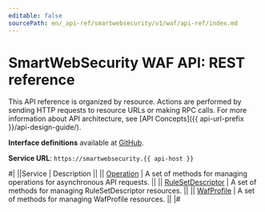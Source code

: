 ```yaml
---
editable: false
sourcePath: en/_api-ref/smartwebsecurity/v1/waf/api-ref/index.md
---
```


# SmartWebSecurity WAF API: REST reference

This API reference is organized by resource. Actions are performed by sending HTTP requests to resource URLs or making RPC calls. For more information about API architecture, see [API Concepts]({{ api-url-prefix }}/api-design-guide/).

**Interface definitions** available at [GitHub](https://github.com/yandex-cloud/cloudapi/tree/master/yandex/cloud/smartwebsecurity/v1/waf).

**Service URL**: `https://smartwebsecurity.{{ api-host }}`

#|
||Service | Description ||
|| [Operation](Operation/index.md) | A set of methods for managing operations for asynchronous API requests. ||
|| [RuleSetDescriptor](RuleSetDescriptor/index.md) | A set of methods for managing RuleSetDescriptor resources. ||
|| [WafProfile](WafProfile/index.md) | A set of methods for managing WafProfile resources. ||
|#